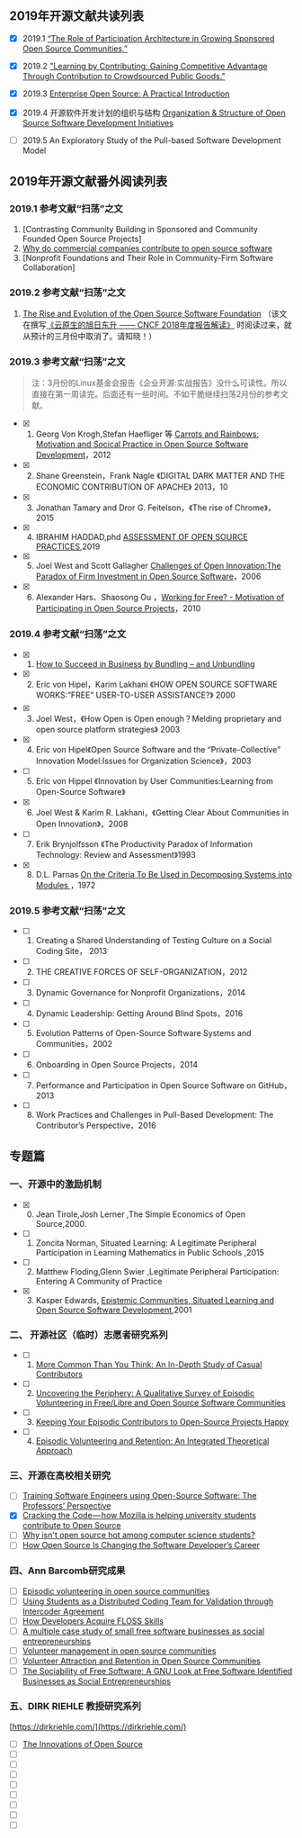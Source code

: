 ## 2019年开源文献共读列表

- [x] 2019.1 [“The Role of Participation Architecture in Growing Sponsored Open Source Communities,”](http://www.joelwest.org/Papers/WestOMahony2008-WP.pdf)

- [x]  2019.2 ["Learning by Contributing: Gaining Competitive Advantage Through Contribution to Crowdsourced Public Goods."](https://papers.ssrn.com/sol3/papers.cfm?abstract_id=3091831) 

- [x] 2019.3  [Enterprise Open Source: A Practical Introduction](https://www.linuxfoundation.org/open-source-management/2018/08/enterprise-open-source-practical-introduction/)

- [x] 2019.4 开源软件开发计划的组织与结构 [Organization & Structure of Open Source Software Development Initiatives](http://clinic.cyber.harvard.edu/files/2017/03/2017-03_governance-FINAL.pdf)

- [ ] 2019.5  An Exploratory Study of the Pull-based Software Development Model

## 2019年开源文献番外阅读列表

### 2019.1 参考文献“扫荡”之文

1. [Contrasting Community Building in Sponsored and Community Founded Open Source Projects]
2. [Why do commercial companies contribute to open source software](https://www.sciencedirect.com/science/article/pii/S026840121100123X)
3. [Nonprofit Foundations and Their Role in Community-Firm Software Collaboration]

### 2019.2 参考文献“扫荡”之文

1. [The Rise and Evolution of the Open Source Software Foundation](https://www.slideshare.net/stephenrwalli/the-rise-and-evolution-of-the-open-source-software-foundation) （该文在撰写[《云原生的旭日东升 —— CNCF 2018年度报告解读》](posts/foundation_introduce/review-cncf-2018-annual-report/) 时阅读过来，就从预计的三月份中取消了。请知晓！）

### 2019.3 参考文献“扫荡”之文

> 注：3月份的Linux基金会报告《企业开源:实战报告》没什么可读性。所以直接在第一周读完。后面还有一些时间。不如干脆继续扫荡2月份的参考文献。

- [x]  1. Georg Von Krogh,Stefan Haefliger 等 [Carrots and Rainbows: Motivation and Socical Practice in Open Source Software Development](https://pdfs.semanticscholar.org/7712/3726f65f8fd88126357c12cad230cc832f41.pdf)，2012
- [x]  2. Shane Greenstein，Frank Nagle 《DIGITAL DARK MATTER AND THE ECONOMIC CONTRIBUTION OF APACHE》 2013，10
- [x]  3. Jonathan Tamary and Dror G. Feitelson，《The rise of Chrome》，2015
- [x]  4. IBRAHIM HADDAD,phd [ASSESSMENT OF OPEN SOURCE PRACTICES](https://www.linuxfoundation.org/wp-content/uploads/2019/03/AssessmentofOpenSourcePractices_Ebook_031119.pdf),2019
- [x]  5. Joel West and Scott Gallagher [Challenges of Open Innovation:The Paradox of Firm Investment in Open Source Software](http://www.joelwest.org/Papers/WestGallagher2006a-WP.pdf)，2006
- [x]  6. Alexander Hars、Shaosong Ou ，[Working for Free? - Motivation of Participating in Open Source Projects]()，2010

### 2019.4 参考文献“扫荡”之文

- [x] 1. [How to Succeed in Business by Bundling – and Unbundling](https://hbr.org/2014/06/how-to-succeed-in-business-by-bundling-and-unbundling)
- [x] 2. Eric von Hipel，Karim Lakhani 《HOW OPEN SOURCE SOFTWARE WORKS:”FREE” USER-TO-USER ASSISTANCE?》 2000
- [x] 3. Joel West，《How Open is Open enough？Melding proprietary and open source platform strategies》 2003
- [x] 4.  Eric von Hipel《Open Source Software and the “Private-Collective” Innovation Model:Issues for Organization Science》，2003
- [ ] 5.  Eric von Hippel 《Innovation by User Communities:Learning from Open-Source Software》
- [x] 6. Joel West & Karim R. Lakhani，《Getting Clear About Communities in Open Innovation》，2008
- [ ] 7. Erik Brynjolfsson 《The Productivity Paradox of Information Technology: Review and Assessment》1993
- [x] 8.  D.L. Parnas  [On the Criteria To Be Used in Decomposing Systems into Modules ](https://www.win.tue.nl/~wstomv/edu/2ip30/references/criteria_for_modularization.pdf)，1972

### 2019.5 参考文献“扫荡”之文

- [ ] 1. Creating a Shared Understanding of Testing Culture on a Social Coding Site， 2013
- [ ] 2. THE CREATIVE FORCES OF SELF-ORGANIZATION，2012
- [ ] 3. Dynamic Governance for Nonprofit Organizations，2014
- [ ] 4. Dynamic Leadership: Getting Around Blind Spots，2016
- [ ] 5. Evolution Patterns of Open-Source Software Systems and Communities，2002
- [ ] 6. Onboarding in Open Source Projects，2014
- [ ] 7. Performance and Participation in Open Source Software on GitHub，2013
- [ ] 8. Work Practices and Challenges in Pull-Based Development: The Contributor’s Perspective，2016


## 专题篇

### 一、开源中的激励机制

- [X] 0. Jean Tirole,Josh Lerner ,The Simple Economics of Open Source,2000.
- [ ] 1. Zoncita Norman, Situated Learning: A Legitimate Peripheral Participation in Learning Mathematics in Public Schools ,2015
- [ ] 2. Matthew Floding,Glenn Swier ,Legitimate Peripheral Participation: Entering A Community of Practice
- [x] 3. Kasper Edwards, [Epistemic Communities, Situated Learning and Open Source Software Development](http://citeseerx.ist.psu.edu/viewdoc/download?doi=10.1.1.24.7873&rep=rep1&type=pdf),2001

### 二、 开源社区（临时）志愿者研究系列

- [ ] 1. [More Common Than You Think: An In-Depth Study of Casual Contributors](https://www.igor.pro.br/publica/papers/saner2016.pdf)
- [ ] 2. [Uncovering the Periphery: A Qualitative Survey of Episodic Volunteering in Free/Libre and Open Source Software Communities](https://ieeexplore.ieee.org/stamp/stamp.jsp?arnumber=8477174)
- [ ] 3. [Keeping Your Episodic Contributors to Open-Source Projects Happy](https://cora.ucc.ie/)
- [ ] 4. [Episodic Volunteering and Retention: An Integrated Theoretical Approach](https://journals.sagepub.com/doi/pdf/10.1177/0899764014558934)

### 三、开源在高校相关研究

- [ ] [Training Software Engineers using Open-Source Software: The Professors’ Perspective](http://gustavopinto.org/lost+found/cseet2017.pdf)
- [x] [Cracking the Code — how Mozilla is helping university students contribute to Open Source](https://medium.com/mozilla-open-innovation/cracking-the-code-how-mozilla-is-helping-university-students-contribute-to-open-source-25fa630d8c5c)
- [ ] [Why isn't open source hot among computer science students?](https://opensource.com/article/17/12/students-and-open-source-3-common-preconceptions)
- [ ] [How Open Source Is Changing the Software Developer’s Career](https://dirkriehle.com/wp-content/uploads/2015/04/r5rie-v3.pdf)

### 四、Ann Barcomb研究成果

- [ ] [Episodic volunteering in open source communities](https://barcomb.org/cgi/paper.cgi?paper=barcomb:2016:episodic)
- [ ] [Using Students as a Distributed Coding Team for Validation through Intercoder Agreement](https://barcomb.org/cgi/paper.cgi?paper=kaufmann:2016:using)
- [ ] [How Developers Acquire FLOSS Skills](https://barcomb.org/cgi/paper.cgi?paper=barcomb:2015:developers)
- [ ] [A multiple case study of small free software businesses as social entrepreneurships](https://barcomb.org/cgi/paper.cgi?paper=barcomb:2015:multiple)
- [ ] [Volunteer management in open source communities](https://barcomb.org/cgi/paper.cgi?paper=barcomb:2015:volunteer)
- [ ] [Volunteer Attraction and Retention in Open Source Communities](https://barcomb.org/cgi/paper.cgi?paper=barcomb:2014:volunteer)
- [ ] [The Sociability of Free Software: A GNU Look at Free Software Identified Businesses as Social Entrepreneurships](https://barcomb.org/cgi/paper.cgi?paper=barcomb:2010:sociability)

### 五、DIRK RIEHLE 教授研究系列

[https://dirkriehle.com/](https://dirkriehle.com/)

- [ ] [The Innovations of Open Source](https://ieeexplore.ieee.org/stamp/stamp.jsp?tp=&arnumber=8690207)
- [ ] []()
- [ ] []()
- [ ] []()
- [ ] []()
- [ ] []()
- [ ] []()
- [ ] []()
- [ ] []()
